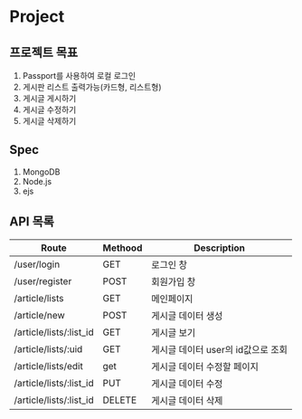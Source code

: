 # Project
## 프로젝트 목표
1. Passport를 사용하여 로컬 로그인
2. 게시판 리스트 출력가능(카드형, 리스트형)
3. 게시글 게시하기
4. 게시글 수정하기
5. 게시글 삭제하기

## Spec
1. MongoDB
2. Node.js
3. ejs

## API 목록

| Route | Methood | Description |  
|---|---|---| 
| /user/login | GET | 로그인 창 |
| /user/register | POST | 회원가입 창 |
| /article/lists | GET | 메인페이지 |
| /article/new | POST | 게시글 데이터 생성 |
| /article/lists/:list_id | GET | 게시글 보기 |
| /article/lists/:uid | GET | 게시글 데이터 user의 id값으로 조회 |
| /article/lists/edit | get | 게시글 데이터 수정할 페이지 |
| /article/lists/:list_id | PUT | 게시글 데이터 수정 |
| /article/lists/:list_id | DELETE | 게시글 데이터 삭제 |
